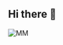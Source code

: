## Hi there 👋

<!--
**MIWA777/MIWA777** is a ✨ _special_ ✨ repository because its `README.md` (this file) appears on your GitHub profile.

Here are some ideas to get you started:

- 🔭 I’m currently working on ...
- 🌱 I’m currently learning ...
- 👯 I’m looking to collaborate on ...
- 🤔 I’m looking for help with ...
- 💬 Ask me about ...
- 📫 How to reach me: ...
- 😄 Pronouns: ...
- ⚡ Fun fact: ...
-->
<img>![MM](https://github.com/user-attachments/assets/aea9e842-ab2e-4a1e-a86f-dc4ee940cebf)
